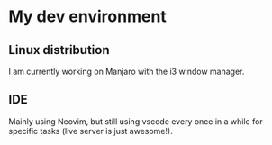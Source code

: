 # My dev environment

## Linux distribution

I am currently working on Manjaro with the i3 window manager.

## IDE

Mainly using Neovim, but still using vscode every once in a while for specific
tasks (live server is just awesome!).
